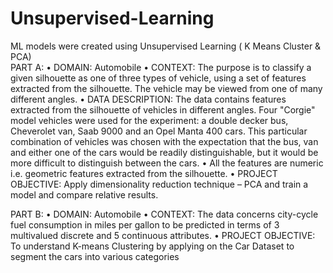 # Unsupervised-Learning
ML models were created using Unsupervised Learning ( K Means Cluster & PCA)  
PART A: 
•	DOMAIN: Automobile
•	CONTEXT: The purpose is to classify a given silhouette as one of three types of vehicle, using a set of features extracted from the silhouette. The vehicle may be viewed from one of many different angles.
•	DATA DESCRIPTION: The data contains features extracted from the silhouette of vehicles in different angles. Four "Corgie" model vehicles were used for the experiment: a double decker bus, Cheverolet van, Saab 9000 and an Opel Manta 400 cars. This particular combination of vehicles was chosen with the expectation that the bus, van and either one of the cars would be readily distinguishable, but it would be more difficult to distinguish between the cars.
•	All the features are numeric i.e. geometric features extracted from the silhouette.
•	PROJECT OBJECTIVE: Apply dimensionality reduction technique – PCA and train a model and compare relative results.

PART B:
•	DOMAIN: Automobile
•	CONTEXT: The data concerns city-cycle fuel consumption in miles per gallon to be predicted in terms of 3 multivalued discrete and 5 continuous attributes.
•	PROJECT OBJECTIVE: To understand K-means Clustering by applying on the Car Dataset to segment the cars into various categories
